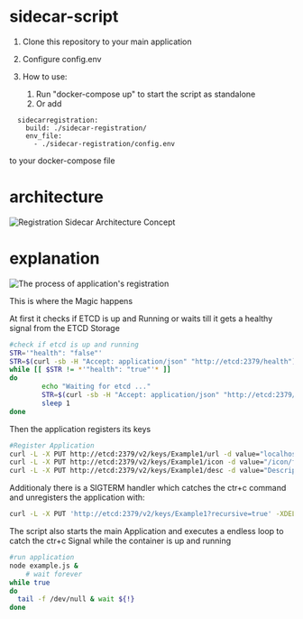 # sidecar-script
1. Clone this repository to your main application

2. Configure config.env

3. How to use:
	1. Run "docker-compose up" to start the script as standalone 
	2. Or add
		
```
  sidecarregistration:
    build: ./sidecar-registration/
    env_file:
      - ./sidecar-registration/config.env
``` 
to your docker-compose file

# architecture

![Registration Sidecar Architecture Concept](https://github.com/ScaleIT-ORG/spsc-app-registration/blob/master/Resources/Documentation/architecture.png)

# explanation

![The process of application's registration](https://github.com/ScaleIT-ORG/spsc-app-registration/blob/master/Resources/Documentation/App%20-%20Registration.png)

This is where the Magic happens

At first it checks if ETCD is up and Running or waits till it gets a healthy signal from the ETCD Storage 

```bash
#check if etcd is up and running
STR='"health": "false"'
STR=$(curl -sb -H "Accept: application/json" "http://etcd:2379/health")
while [[ $STR != *'"health": "true"'* ]]
do
        echo "Waiting for etcd ..."
        STR=$(curl -sb -H "Accept: application/json" "http://etcd:2379/health")
        sleep 1
done
```

Then the application registers its keys
```bash
#Register Application
curl -L -X PUT http://etcd:2379/v2/keys/Example1/url -d value="localhost:3000"
curl -L -X PUT http://etcd:2379/v2/keys/Example1/icon -d value="/icon/favicon.png"
curl -L -X PUT http://etcd:2379/v2/keys/Example1/desc -d value="Description here  ...."
```

Additionaly there is a SIGTERM handler which catches the ctr+c command and unregisters the application with:
```bash
curl -L -X PUT 'http://etcd:2379/v2/keys/Example1?recursive=true' -XDELETE
```

The script also starts the main Application and executes a endless loop to catch the ctr+c Signal while the container is up and running
```bash
#run application
node example.js &
	# wait forever
while true
do
  tail -f /dev/null & wait ${!}
done
```

